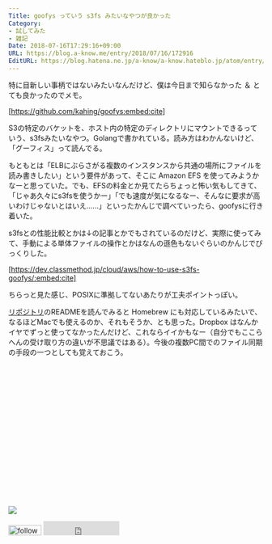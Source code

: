 ```yaml
---
Title: goofys っていう s3fs みたいなやつが良かった
Category:
- 試してみた
- 雑記
Date: 2018-07-16T17:29:16+09:00
URL: https://blog.a-know.me/entry/2018/07/16/172916
EditURL: https://blog.hatena.ne.jp/a-know/a-know.hateblo.jp/atom/entry/10257846132601702622
---
```


特に目新しい事柄ではないみたいなんだけど、僕は今日まで知らなかった ＆ とても良かったのでメモ。



[https://github.com/kahing/goofys:embed:cite]



S3の特定のバケットを、ホスト内の特定のディレクトリにマウントできるっていう、s3fsみたいなやつ。Golangで書かれている。読み方はわかんないけど、「グーフィス」って読んでる。




<!-- more -->




もともとは「ELBにぶらさがる複数のインスタンスから共通の場所にファイルを読み書きしたい」という要件があって、そこに Amazon EFS を使ってみようかなーと思っていた。でも、EFSの料金とか見てたらちょっと怖い気もしてきて、「じゃあ久々にs3fsを使うかー」「でも速度が気になるなー、そんなに要求が高いわけじゃないとはいえ......」といったかんじで調べていったら、goofysに行き着いた。


s3fsとの性能比較とかは↓の記事とかでもされているのだけど、実際に使ってみて、手動による単体ファイルの操作とかはなんの遜色もないぐらいのかんじでびっくりした。



[https://dev.classmethod.jp/cloud/aws/how-to-use-s3fs-goofys/:embed:cite]


ちらっと見た感じ、POSIXに準拠してないあたりが工夫ポイントっぽい。


[リポジトリ](https://github.com/kahing/goofys)のREADMEを読んでみると Homebrew にも対応しているみたいで、なるほどMacでも使えるのか、それもそうか、とも思った。Dropbox はなんかイヤでずっと使ってなかったんだけど、これならイイかもなー（自分でもここらへんの受け取り方の違いが不思議ではある）。今後の複数PC間でのファイル同期の手段の一つとしても覚えておこう。


<div>
<br>
<script async src="//pagead2.googlesyndication.com/pagead/js/adsbygoogle.js"></script>
<!-- article-bottom2 -->
<ins class="adsbygoogle"
     style="display:inline-block;width:300px;height:250px"
     data-ad-client="ca-pub-3463034538369189"
     data-ad-slot="5274552934"></ins>
<script>
(adsbygoogle = window.adsbygoogle || []).push({});
</script>

<a href="https://bit.ly/grass-graph" target='blank' rel="nofollow"><img src="https://cdn-ak.f.st-hatena.com/images/fotolife/a/a-know/20170405/20170405220342.png"></a>
<br>
</div>

<div>
<a href='https://cloud.feedly.com/#subscription%2Ffeed%2Fhttp%3A%2F%2Fblog.a-know.me%2Ffeed'  target='blank'><img id='feedlyFollow' src='https://s3.feedly.com/img/follows/feedly-follow-rectangle-volume-small_2x.png' alt='follow us in feedly' width='65' height='20'></a>



<iframe src="https://blog.hatena.ne.jp/a-know/a-know.hateblo.jp/subscribe/iframe" allowtransparency="true" frameborder="0" scrolling="no" width="150" height="28"></iframe>
</div>


<script src="https://moshi-moshi.moshimo.works/moshimoshi/a_know_blog/2018-07-16-172916?title=goofys%20%E3%81%A3%E3%81%A6%E3%81%84%E3%81%86%20s3fs%20%E3%81%BF%E3%81%9F%E3%81%84%E3%81%AA%E3%82%84%E3%81%A4%E3%81%8C%E8%89%AF%E3%81%8B%E3%81%A3%E3%81%9F"></script>
